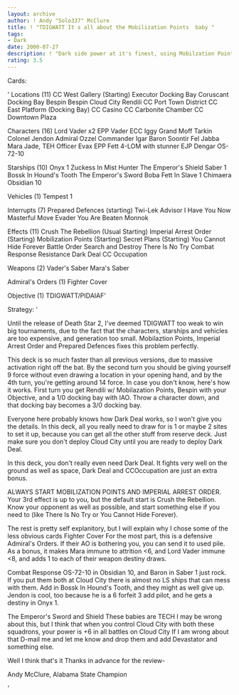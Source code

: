 ```yaml
---
layout: archive
author: ! Andy "Solo337" McClure
title: ! "TDIGWATT It s all about the Mobilization Points  baby "
tags:
- Dark
date: 2000-07-27
description: ! "Dark side power at it's finest, using Mobilzation Points for the jump start on generation."
rating: 3.5
---
```

Cards: 

'
Locations (11)
CC West Gallery (Starting)
Executor Docking Bay
Coruscant Docking Bay
Bespin
Bespin Cloud City
Rendili
CC Port Town District
CC East Platform (Docking Bay)
CC Casino
CC Carbonite Chamber
CC Downtown Plaza

Characters (16)
Lord Vader x2
EPP Vader
ECC Iggy
Grand Moff Tarkin
Colonel Jendon
Admiral Ozzel
Commander Igar
Baron Soontir Fel
Jabba
Mara Jade, TEH
Officer Evax
EPP Fett
4-LOM with stunner
EJP Dengar
OS-72-10

Starships (10)
Onyx 1
Zuckess In Mist Hunter
The Emperor's Shield
Saber 1
Bossk In Hound's Tooth
The Emperor's Sword
Boba Fett In Slave 1
Chimaera
Obsidian 10

Vehicles (1)
Tempest 1

Interrupts (7)
Prepared Defences (starting)
Twi-Lek Advisor
I Have You Now
Masterful Move
Evader
You Are Beaten
Monnok

Effects (11)
Crush The Rebellion (Usual Starting)
Imperial Arrest Order (Starting)
Mobilization Points (Starting)
Secret Plans (Starting)
You Cannot Hide Forever
Battle Order
Search and Destroy
There Is No Try
Combat Response
Resistance
Dark Deal
CC Occupation

Weapons (2)
Vader's Saber
Mara's Saber

Admiral's Orders (1)
Fighter Cover

Objective (1)
TDIGWATT/PIDAIAF'

Strategy: '


Until the release of Death Star 2, I've deemed TDIGWATT too weak to win big tournaments, due to the fact that the characters, starships and vehicles are too expensive, and generation too small. Mobilaztion Points, Imperial Arrest Order and Prepared Defences fixes this problem perfectly.

This deck is so much faster than all previous versions, due to massive activation right off the bat. By the second turn you should be giving yourself 9 force without even drawing a location in your opening hand, and by the 4th turn, you're getting around 14 force. In case you don't know, here's how it works. First turn you get Rendili w/ Mobilazation Points, Bespin with your Objective, and a 1/0 docking bay with IAO. Throw a character down, and that docking bay becomes a 3/0 docking bay.

Everyone here probably knows how Dark Deal works, so I won't give you the details. In this deck, all you really need to draw for is 1 or maybe 2 sites to set it up, because you can get all the other stuff from reserve deck. Just make sure you don't deploy Cloud City until you are ready to deploy Dark Deal.

In this deck, you don't really even need Dark Deal. It fights very well on the ground as well as space, Dark Deal and CCOccupation are just an extra bonus.

ALWAYS START MOBILIZATION POINTS AND IMPERIAL ARREST ORDER. Your 3rd effect is up to you, but the default start is Crush the Rebellion. Know your opponent as well as possible, and start something else if you need to (like There Is No Try or You Cannot Hide Forever).

The rest is pretty self explanitory, but I will explain why I chose some of the less obvious cards
Fighter Cover For the most part, this is a defensive Admiral's Orders. If their AO is bothering you, you can send it to used pile. As a bonus, it makes Mara immune to attrition <6, and Lord Vader immune <8, and adds 1 to each of their weapon destiny draws.

Combat Response OS-72-10 in Obsidian 10, and Baron in Saber 1	just rock. If you put them both at Cloud City there is almost no LS ships that can mess with them. Add in Bossk In Hound's Tooth, and they might as well give up. Jendon is cool, too because he is a 6 forfeit 3 add pilot, and he gets a destiny in Onyx 1.

The Emperor's Sword and Shield These babies are TECH I may be wrong about this, but I think that when you control Cloud City with both these squadrons, your power is +6 in all battles on Cloud City If I am wrong about that D-mail me and let me know and drop them and add Devastator and something else.

Well I think that's it Thanks in advance for the review-

Andy McClure, Alabama State Champion


'